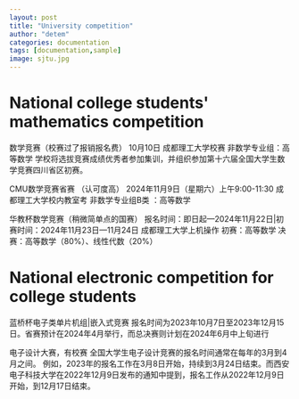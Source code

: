 ```yaml
---
layout: post
title: "University competition"
author: "detem"
categories: documentation
tags: [documentation,sample]
image: sjtu.jpg
---
```


# National college students' mathematics competition

数学竞赛（校赛过了报销报名费）
10月10日 成都理工大学校赛 非数学专业组：高等数学
学校将选拔竞赛成绩优秀者参加集训，并组织参加第十六届全国大学生数学竞赛四川省区初赛。

CMU数学竞赛省赛 （认可度高）
2024年11月9日（星期六）上午9:00-11:30 
成都理工大学校内教室考  非数学专业组B类 ：高等数学

华教杯数学竞赛（稍微简单点的国赛）
报名时间：即日起—2024年11月22日|初赛时间：2024年11月23日—11月24日
成都理工大学上机操作   初赛：高等数学
决赛：高等数学（80%）、线性代数（20%）



# National electronic competition for college students

蓝桥杯电子类单片机组|嵌入式竞赛
报名时间为2023年10月7日至2023年12月15日。省赛预计在2024年4月举行，而总决赛则计划在2024年6月中上旬进行

电子设计大赛，有校赛
全国大学生电子设计竞赛的报名时间通常在每年的3月到4月之间。
例如，2023年的报名工作在3月8日开始，持续到3月24日结束。而西安电子科技大学在2022年12月9日发布的通知中提到，报名工作从2022年12月9日开始，到12月17日结束。
 



